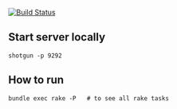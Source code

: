 
[![Build Status](https://travis-ci.org/bonniecpk/fortune.svg?branch=travis)](https://travis-ci.org/bonniecpk/fortune)

## Start server locally
    shotgun -p 9292

## How to run
    bundle exec rake -P   # to see all rake tasks
